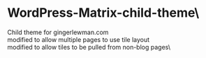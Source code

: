 # WordPress-Matrix-child-theme\
Child theme for gingerlewman.com\
modified to allow multiple pages to use tile layout\
modified to allow tiles to be pulled from non-blog pages\
